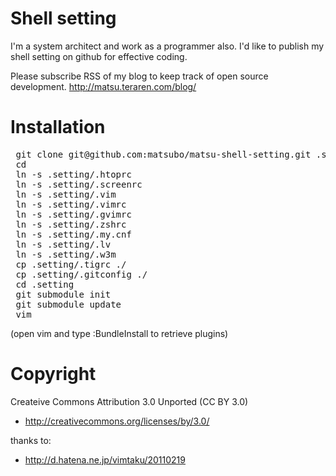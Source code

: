 # Shell setting

I'm a system architect and work as a programmer also. I'd like to publish my shell setting on github for effective coding.

Please subscribe RSS of my blog to keep track of open source development.
http://matsu.teraren.com/blog/


# Installation

<pre>
 git clone git@github.com:matsubo/matsu-shell-setting.git .setting
 cd
 ln -s .setting/.htoprc
 ln -s .setting/.screenrc
 ln -s .setting/.vim
 ln -s .setting/.vimrc
 ln -s .setting/.gvimrc
 ln -s .setting/.zshrc
 ln -s .setting/.my.cnf
 ln -s .setting/.lv
 ln -s .setting/.w3m
 cp .setting/.tigrc ./
 cp .setting/.gitconfig ./
 cd .setting
 git submodule init
 git submodule update
 vim
</pre>

(open vim and type :BundleInstall to retrieve plugins)


# Copyright

Createive Commons Attribution 3.0 Unported (CC BY 3.0)
* http://creativecommons.org/licenses/by/3.0/


thanks to:
* http://d.hatena.ne.jp/vimtaku/20110219





